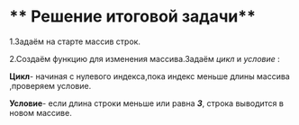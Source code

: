 # ** Решение итоговой задачи**

1.Задаём на старте массив строк.

2.Создаём функцию для изменения массива.Задаём *цикл* и *условие* :

__Цикл__- начиная с нулевого индекса,пока индекс меньше длины массива ,проверяем условие.

__Условие__- если длина строки меньше или равна **_3_**, cтрока выводится в новом массиве.




